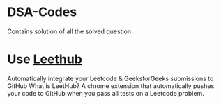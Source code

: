 # DSA-Codes
Contains solution of all the solved question


# Use [Leethub](https://chrome.google.com/webstore/detail/leethub/aciombdipochlnkbpcbgdpjffcfdbggi?hl=en)
Automatically integrate your Leetcode & GeeksforGeeks submissions to GitHub
What is LeetHub?
A chrome extension that automatically pushes your code to GitHub when you pass all tests on a Leetcode problem. 
